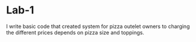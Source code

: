 # Lab-1
I write basic code that created system for pizza outelet owners to charging the different prices depends on pizza size and toppings.
